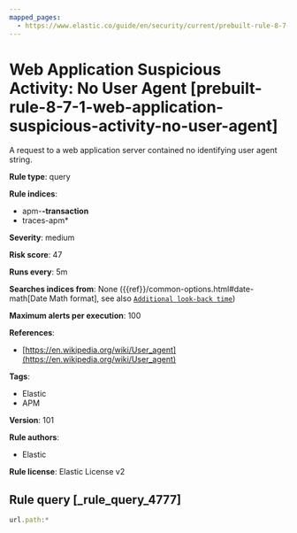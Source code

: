 ```yaml
---
mapped_pages:
  - https://www.elastic.co/guide/en/security/current/prebuilt-rule-8-7-1-web-application-suspicious-activity-no-user-agent.html
---
```


# Web Application Suspicious Activity: No User Agent [prebuilt-rule-8-7-1-web-application-suspicious-activity-no-user-agent]

A request to a web application server contained no identifying user agent string.

**Rule type**: query

**Rule indices**:

* apm-**-transaction**
* traces-apm*

**Severity**: medium

**Risk score**: 47

**Runs every**: 5m

**Searches indices from**: None ({{ref}}/common-options.html#date-math[Date Math format], see also [`Additional look-back time`](docs-content://solutions/security/detect-and-alert/create-detection-rule.md#rule-schedule))

**Maximum alerts per execution**: 100

**References**:

* [https://en.wikipedia.org/wiki/User_agent](https://en.wikipedia.org/wiki/User_agent)

**Tags**:

* Elastic
* APM

**Version**: 101

**Rule authors**:

* Elastic

**Rule license**: Elastic License v2

## Rule query [_rule_query_4777]

```js
url.path:*
```


